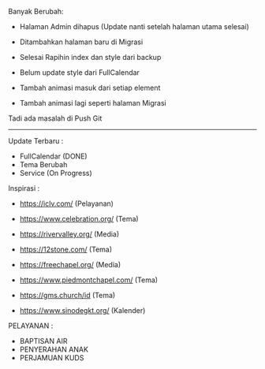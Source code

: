 Banyak Berubah:

- Halaman Admin dihapus (Update nanti setelah halaman utama selesai)

- Ditambahkan halaman baru di Migrasi

- Selesai Rapihin index dan style dari backup

- Belum update style dari FullCalendar

- Tambah animasi masuk dari setiap element

- Tambah animasi lagi seperti halaman Migrasi

Tadi ada masalah di Push Git

---

Update Terbaru :

- FullCalendar (DONE)
- Tema Berubah
- Service (On Progress)

Inspirasi :

- https://iclv.com/ (Pelayanan)

- https://www.celebration.org/ (Tema)

- https://rivervalley.org/ (Media)

- https://12stone.com/ (Tema)

- https://freechapel.org/ (Media)

- https://www.piedmontchapel.com/ (Tema)

- https://gms.church/id (Tema)

- https://www.sinodegkt.org/ (Kalender)

PELAYANAN :

- BAPTISAN AIR
- PENYERAHAN ANAK
- PERJAMUAN KUDS
